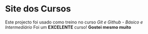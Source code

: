 # Site dos Cursos 

Este projecto foi usado como treino no curso *Git e Github - Básico e Intermediário*
Foi um **EXCELENTE** curso! **Gostei mesmo muito**
